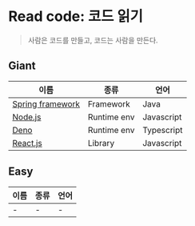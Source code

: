 # Read code: 코드 읽기

> 사람은 코드를 만들고, 코드는 사람을 만든다.

## Giant

| 이름 | 종류 | 언어 |
|---|---|---|
| [Spring framework](https://github.com/spring-projects/spring-framework) | Framework | Java |
| [Node.js](https://github.com/nodejs/node) | Runtime env | Javascript |
| [Deno](https://github.com/denoland/deno) | Runtime env | Typescript |
| [React.js](https://github.com/facebook/react) | Library | Javascript |

## Easy

| 이름 | 종류 | 언어 |
|---|---|---|
| - | - | - |
